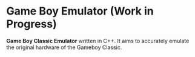# Game Boy Emulator (Work in Progress)

**Game Boy Classic Emulator** written in C++. It aims to accurately emulate the original hardware of the Gameboy Classic.


